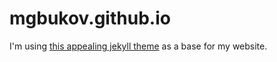 # mgbukov.github.io

I'm using [this appealing jekyll theme](https://github.com/gdg-managua/jekyll-mdl) as a base for my website. 
